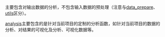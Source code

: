 主要包含对输出数据的分析，不包含输入数据的预处理（注意与[data_prepare](../data_prepare)、[utils](../utils)区分）。

[analysis](./)主要包含的是针对当前项目的定制的分析函数，如针对当前项目的数据的分析、对结果的可视化及分析、可视化数据等。